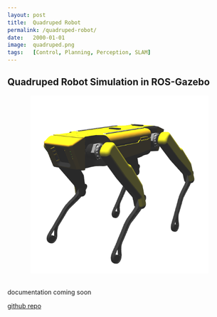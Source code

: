 ```yaml
---
layout: post
title:  Quadruped Robot
permalink: /quadruped-robot/
date:   2000-01-01
image:  quadruped.png
tags:   [Control, Planning, Perception, SLAM]
---
```

## Quadruped Robot Simulation in ROS-Gazebo

<center><img src="/img/quadruped.png" alt="Robot Dog" height="400" width="400"></center>
<br>

documentation coming soon

[github repo](https://github.com/ashwathkart/quadruped-robot.git)